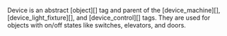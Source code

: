 Device is an abstract [object][] tag and parent of the [device_machine][], [device_light_fixture][], and [device_control][] tags. They are used for objects with on/off states like switches, elevators, and doors.
